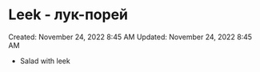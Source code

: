 # Leek - лук-порей

Created: November 24, 2022 8:45 AM
Updated: November 24, 2022 8:45 AM

- Salad with leek